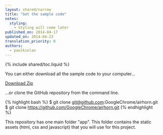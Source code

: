 ```yaml
---
layout: shared/narrow
title: "Get the sample code"
notes:
  styling:
    - Styling will come later
published_on: 2014-04-17
updated_on: 2014-04-23
translation_priority: 0
authors:
  - paulkinlan
---
```


{% include shared/toc.liquid %}

You can either download all the sample code to your computer... 

[Download Zip](https://github.com/GoogleChrome/airhorn/archive/master.zip)

...or clone the GitHub repository from the command line.

{% highlight bash %}
$ git clone git@github.com:GoogleChrome/airhorn.git
$ git clone https://github.com/GoogleChrome/airhorn.git
{% endhighlight %}

This repository has one main folder "app".  This folder contains the static assets (html, css and javascript) that you will use for this project.


